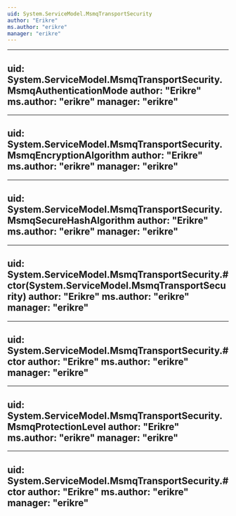 ```yaml
---
uid: System.ServiceModel.MsmqTransportSecurity
author: "Erikre"
ms.author: "erikre"
manager: "erikre"
---
```


---
uid: System.ServiceModel.MsmqTransportSecurity.MsmqAuthenticationMode
author: "Erikre"
ms.author: "erikre"
manager: "erikre"
---

---
uid: System.ServiceModel.MsmqTransportSecurity.MsmqEncryptionAlgorithm
author: "Erikre"
ms.author: "erikre"
manager: "erikre"
---

---
uid: System.ServiceModel.MsmqTransportSecurity.MsmqSecureHashAlgorithm
author: "Erikre"
ms.author: "erikre"
manager: "erikre"
---

---
uid: System.ServiceModel.MsmqTransportSecurity.#ctor(System.ServiceModel.MsmqTransportSecurity)
author: "Erikre"
ms.author: "erikre"
manager: "erikre"
---

---
uid: System.ServiceModel.MsmqTransportSecurity.#ctor
author: "Erikre"
ms.author: "erikre"
manager: "erikre"
---

---
uid: System.ServiceModel.MsmqTransportSecurity.MsmqProtectionLevel
author: "Erikre"
ms.author: "erikre"
manager: "erikre"
---

---
uid: System.ServiceModel.MsmqTransportSecurity.#ctor
author: "Erikre"
ms.author: "erikre"
manager: "erikre"
---
